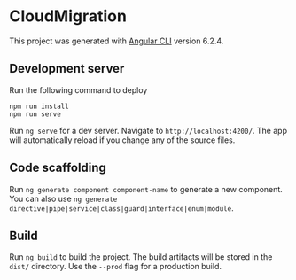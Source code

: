 # CloudMigration

This project was generated with [Angular CLI](https://github.com/angular/angular-cli) version 6.2.4.

## Development server
Run the following command to deploy
```
npm run install
npm run serve
```

Run `ng serve` for a dev server. Navigate to `http://localhost:4200/`. The app will automatically reload if you change any of the source files.

## Code scaffolding

Run `ng generate component component-name` to generate a new component. You can also use `ng generate directive|pipe|service|class|guard|interface|enum|module`.

## Build

Run `ng build` to build the project. The build artifacts will be stored in the `dist/` directory. Use the `--prod` flag for a production build.

